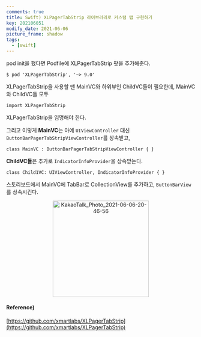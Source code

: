 ```yaml
---
comments: true
title: Swift) XLPagerTabStrip 라이브러리로 커스텀 탭 구현하기
key: 202106051
modify_date: 2021-06-06
picture_frame: shadow
tags:
  - [swift]
---
```

 
pod init을 했다면 Podfile에 XLPagerTabStrip 팟을 추가해준다.   
```
$ pod 'XLPagerTabStrip', '~> 9.0'
```
 
XLPagerTabStrip을 사용할 땐 MainVC와 하위뷰인 ChildVC들이 필요한데, MainVC와 ChildVC들 모두   
```
import XLPagerTabStrip
```
XLPagerTabStrip을 임명해야 한다.
 
그리고 이렇게 **MainVC**는 아예 `UIViewController` 대신 `ButtonBarPagerTabStripViewController`를 상속받고,   
```
class MainVC : ButtonBarPagerTabStripViewController { }
```
 
**ChildVC들**은 추가로 `IndicatorInfoProvider`을 상속받는다.   
```
class Child1VC: UIViewController, IndicatorInfoProvider { }
```
 
스토리보드에서 MainVC에 TabBar로 CollectionView를 추가하고, `ButtonBarView`를 상속시킨다.   
 
<p style="text-align:center"><img width="256" alt="KakaoTalk_Photo_2021-06-06-20-46-56" src="https://user-images.githubusercontent.com/50580583/121861486-d32f0680-cd34-11eb-910c-761aa4fa3cae.png"></p>   
 
#### Reference)
 
[https://github.com/xmartlabs/XLPagerTabStrip](https://github.com/xmartlabs/XLPagerTabStrip)
